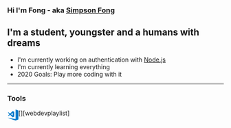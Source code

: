 ### Hi I'm Fong - aka [Simpson Fong][profile]

## I'm a student, youngster and a humans with dreams
- I'm currently working on authentication with [Node.js][node]
- I'm currently learning everything
- 2020 Goals: Play more coding with it

---
### Tools
[<img align="left" alt="Visual Studio Code" width="26px" src="https://raw.githubusercontent.com/github/explore/80688e429a7d4ef2fca1e82350fe8e3517d3494d/topics/visual-studio-code/visual-studio-code.png" />][webdevplaylist]

[profile]: https://github.com/tengfong00
[node]: https://nodejs.org/en/